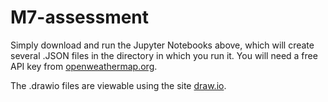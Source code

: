 # M7-assessment

Simply download and run the Jupyter Notebooks above, which will create several .JSON files in the directory in which you run it. You will need a free API key from [openweathermap.org](https://openweathermap.org/).

The .drawio files are viewable using the site [draw.io](https://www.draw.io).
